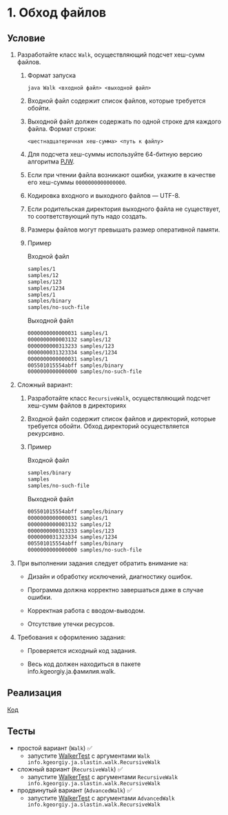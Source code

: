 # 1. Обход файлов

## Условие

1. Разработайте класс `Walk`, осуществляющий подсчет хеш-сумм файлов.
    1. Формат запуска

       `java Walk <входной файл> <выходной файл>`

    2. Входной файл содержит список файлов, которые требуется обойти.

    3. Выходной файл должен содержать по одной строке для каждого файла. Формат строки:

       `<шестнадцатеричная хеш-сумма> <путь к файлу>`

    4. Для подсчета хеш-суммы используйте 64-битную версию алгоритма [PJW](https://en.wikipedia.org/wiki/PJW\_hash\_function).

    5. Если при чтении файла возникают ошибки, укажите в качестве его хеш-суммы `0000000000000000`.

    6. Кодировка входного и выходного файлов — UTF-8.

    7. Если родительская директория выходного файла не существует, то соответствующий путь надо создать.

    8. Размеры файлов могут превышать размер оперативной памяти.

    9. Пример

       Входной файл

        ```sh
        samples/1
        samples/12
        samples/123
        samples/1234
        samples/1
        samples/binary
        samples/no-such-file
        ```               

       Выходной файл

        ```sh
        0000000000000031 samples/1
        0000000000003132 samples/12
        0000000000313233 samples/123
        0000000031323334 samples/1234
        0000000000000031 samples/1
        005501015554abff samples/binary
        0000000000000000 samples/no-such-file
        ```

2. Сложный вариант:
    1. Разработайте класс `RecursiveWalk`, осуществляющий подсчет хеш-сумм файлов в директориях

    2. Входной файл содержит список файлов и директорий, которые требуется обойти. Обход директорий осуществляется рекурсивно.

    3. Пример

       Входной файл

        ```sh
        samples/binary
        samples
        samples/no-such-file
        ```

       Выходной файл

        ```sh
        005501015554abff samples/binary
        0000000000000031 samples/1    
        0000000000003132 samples/12
        0000000000313233 samples/123
        0000000031323334 samples/1234
        005501015554abff samples/binary
        0000000000000000 samples/no-such-file
        ```

3. При выполнении задания следует обратить внимание на:
    * Дизайн и обработку исключений, диагностику ошибок.

    * Программа должна корректно завершаться даже в случае ошибки.

    * Корректная работа с вводом-выводом.

    * Отсутствие утечки ресурсов.

4. Требования к оформлению задания:

    * Проверяется исходный код задания.

    * Весь код должен находиться в пакете info.kgeorgiy.ja.фамилия.walk.

## Реализация

[Код](info/kgeorgiy/ja/slastin/walk)

## Тесты

* простой вариант (`Walk`) ✅
  * запустите [WalkerTest](test/WalkerTest.java) с аргументами `Walk info.kgeorgiy.ja.slastin.walk.RecursiveWalk`
* сложный вариант (`RecursiveWalk`) ✅
  * запустите [WalkerTest](test/WalkerTest.java) с аргументами `RecursiveWalk info.kgeorgiy.ja.slastin.walk.RecursiveWalk`
* продвинутый вариант (`AdvancedWalk`) ✅
  * запустите [WalkerTest](test/WalkerTest.java) с аргументами `AdvancedWalk info.kgeorgiy.ja.slastin.walk.RecursiveWalk`
